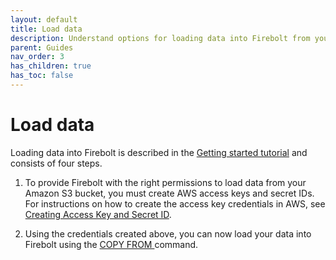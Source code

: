 ```yaml
---
layout: default
title: Load data
description: Understand options for loading data into Firebolt from your data lake.
parent: Guides
nav_order: 3
has_children: true
has_toc: false
---
```


# Load data

Loading data into Firebolt is described in the [Getting started tutorial](../getting-started.md) and consists of four steps.

1. To provide Firebolt with the right permissions to load data from your Amazon S3 bucket, you must create AWS access keys and secret IDs. For instructions on how to create the access key credentials in AWS, see [Creating Access Key and Secret ID](../loading-data/creating-access-keys-aws.md).

2. Using the credentials created above, you can now load your data into Firebolt using the [COPY FROM ](../../sql_reference/commands/data-management/copy-from.md) command.



<!-- For information about using Apache Airflow to incrementally load data chronologically, see [Incrementally loading data with Airflow](incrementally-loading-data.md). -->
